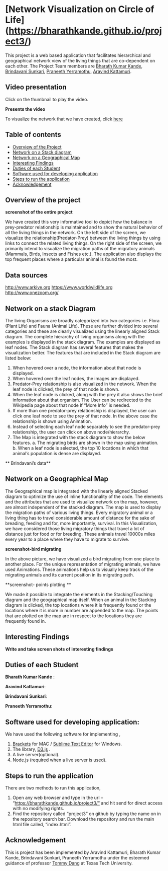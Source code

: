 # [Network Visualization on Circle of Life] (https://bharathkande.github.io/project3/)

This project is a web based application that facilitates hierarchical and geographical network view of the living things that are co-dependent on each other. The Project Team members are [Bharath Kumar Kande](https://github.com/bharathkande), [Brindavani Sunkari](https://github.com/Brindavani), [Praneeth Yerramothu](https://github.com/praneethyerramothu), [Aravind Kattamuri](https://github.com/aravindkattamuri).

## Video presentation
Click on the thumbnail to play the video.

**Presents the video**


To visualize the network that we have created, click [here](https://bharathkande.github.io/project3/)

## Table of contents

-	[Overview of the Project](#Overview-of-the-project)
-	[Network on a Stack diagram](#Network-on-a-stack)
-	[Network on a Geographical Map](#Network-on-a-Geographical-Map)
-	[Interesting Findings](#Interesting-Findings)
-	[Duties of each Student](#Duties-of-each-Student)
-	[Software used for developing application](#Software-used-for-developing-application)
-	[Steps to run the application](#Steps-to-run-the-application)
-	[Acknowledgement](#Acknowledgement)



## Overview of the project

**screenshot of the entire project**

We have created this very informative tool to depict how the balance in prey-predator relationship is maintained and to show the natural behavior of all the living things in the network. On the left side of the screen, we visualize the relationship(Predator-Prey) between the living things by using links to connect the related living things. On the right side of the screen, we primarily intend to visualize the migration paths of the migratory animals (Mammals, Birds, Insects and Fishes etc.). The application also displays the top frequent places where a particular animal is found the most.

## Data sources

http://www.arkive.org
https://www.worldwildlife.org
http://www.onezoom.org/

## Network on a stack Diagram

The living Organisms are broadly categorized into two categories i.e. Flora (Plant Life) and Fauna (Animal Life). These are further divided into several categories and these are clearly visualized using the linearly aligned Stack diagram. The complete hierarchy of living organisms along with the examples is displayed in the stack diagram. The examples are displayed as leaf nodes. The Stack diagram has several features that makes the visualization better.
The features that are included in the Stack diagram are listed below:
1. When hovered over a node, the information about that node is displayed. 
2. When hovered over the leaf nodes, the images are displayed.
3. Predator-Prey relationship is also visualized in the network.
   When the leaf node is clicked, the prey of that node is shown.
4. When the leaf node is clicked, along with the prey it also shows the brief   information about that organism. The User can be redirected to the Wikipedia page about that node If “More Info” is needed.
5. If more than one predator-prey relationship is displayed, the user can click one leaf node to see the prey of that node.
In the above case the relationship is shown using Animation.
6. Instead of selecting each leaf node separately to see the predator-prey relationship, the user can click on above node/hierarchy.
7. The Map is integrated with the stack diagram to show the below features.
a. The migrating birds are shown in the map using animation.
b. When a leaf node is selected, the top 10 locations in which that animal’s population is dense are displayed.

** Brindavani’s data**

## Network on a Geographical Map

The Geographical map is integrated with the linearly aligned Stacked diagram to optimize the use of inline functionality of the code. The elements and the attributes that are used to visualize network on the map, however, are almost independent of the stacked diagram. 
The map is used to display the migration paths of various living things. Every migratory animal or a living thing has to travel considerable amount of distance for the sake of breading, feeding and for, more importantly, survival. In this Visualization, we have considered those living migratory things that travel a lot of distance just for food or for breeding. These animals travel 10000s miles every year to a place where they have to migrate to survive.

**screenshot-bird migrating**

In the above picture, we have visualized a bird migrating from one place to another place. For the unique representation of migrating animals, we have used Animations. These animations help us to visually keep track of the migrating animals and its current position in its migrating path.


**screenshot- points plotting **

We made it possible to integrate the elements in the Stacking/Touching diagram and the geographical map itself. When an animal in the Stacking diagram is clicked, the top locations where it is frequently found or the locations where it is more in number are appended to the map. The points that are plotted on the map are in respect to the locations they are frequently found in.


## Interesting Findings	

**Write and take screen shots of interesting findings**


## Duties of each Student

**Bharath Kumar Kande** :

**Aravind Kattamuri**:

**Brindavani Sunkari**:

**Praneeth Yerramothu**:


## Software used for developing application:

We have used the following software for implementing ,

1.	[Brackets](http://brackets.io/) for MAC / [Sublime Text Editor](https://www.sublimetext.com/) for Windows.
2.	The library, [D3.js](https://d3js.org/) .
3.	A live server(optional).
4.	Node.js (required when a live server is used).


## Steps to run the application

There are two methods to run this application,

1.	Open any web browser and type in the url – “https://bharathkande.github.io/project3/“ and hit send for direct access with no modifying rights.
2.	Find the repository called “project3” on github by typing the name on in the repository search bar. Download the repository and run the main html file called, “index.html”.


## Acknowledgement

This is project has been implemented by Aravind Kattamuri, Bharath Kumar Kande, Brindavani Sunkari, Praneeth Yerramothu under the esteemed guidance of professor [Tommy Dang](https://github.com/Tommy-Dang) at Texas Tech University.
